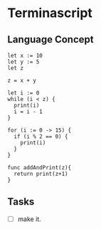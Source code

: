 # Terminascript

## Language Concept
```
let x := 10
let y := 5
let z

z = x + y

let i := 0
while (i < z) {
  print(i)
  i = i - 1
}

for (i := 0 -> 15) {
  if (i % 2 == 0) {
    print(i)
  }
}

func addAndPrint(z){
  return print(z+1)  
}
```
## Tasks
- [ ] make it.
